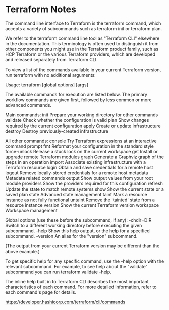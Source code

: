 # Terraform Notes

The command line interface to Terraform is the terraform command, which accepts a variety of subcommands such as terraform init or terraform plan.

We refer to the terraform command line tool as "Terraform CLI" elsewhere in the documentation. This terminology is often used to distinguish it from other components you might use in the Terraform product family, such as HCP Terraform or the various Terraform providers, which are developed and released separately from Terraform CLI.

To view a list of the commands available in your current Terraform version, run terraform with no additional arguments:

Usage: terraform [global options] <subcommand> [args]

The available commands for execution are listed below.
The primary workflow commands are given first, followed by
less common or more advanced commands.

Main commands:
init Prepare your working directory for other commands
validate Check whether the configuration is valid
plan Show changes required by the current configuration
apply Create or update infrastructure
destroy Destroy previously-created infrastructure

All other commands:
console Try Terraform expressions at an interactive command prompt
fmt Reformat your configuration in the standard style
force-unlock Release a stuck lock on the current workspace
get Install or upgrade remote Terraform modules
graph Generate a Graphviz graph of the steps in an operation
import Associate existing infrastructure with a Terraform resource
login Obtain and save credentials for a remote host
logout Remove locally-stored credentials for a remote host
metadata Metadata related commands
output Show output values from your root module
providers Show the providers required for this configuration
refresh Update the state to match remote systems
show Show the current state or a saved plan
state Advanced state management
taint Mark a resource instance as not fully functional
untaint Remove the 'tainted' state from a resource instance
version Show the current Terraform version
workspace Workspace management

Global options (use these before the subcommand, if any):
-chdir=DIR Switch to a different working directory before executing the
given subcommand.
-help Show this help output, or the help for a specified subcommand.
-version An alias for the "version" subcommand.

(The output from your current Terraform version may be different than the above example.)

To get specific help for any specific command, use the -help option with the relevant subcommand. For example, to see help about the "validate" subcommand you can run terraform validate -help.

The inline help built in to Terraform CLI describes the most important characteristics of each command. For more detailed information, refer to each command's page for details.

https://developer.hashicorp.com/terraform/cli/commands
